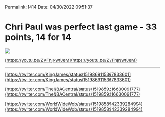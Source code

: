 
Permalink: 1414
Date: 04/30/2022 09:51:37

# Chri Paul was perfect last game - 33 points, 14 for 14

![](https://i.imgur.com/B1npDgH.png)

[https://youtu.be/ZVFhjNwfJeM](https://youtu.be/ZVFhjNwfJeM)

---- 

[https://twitter.com/KingJames/status/1519869115367833601](https://twitter.com/KingJames/status/1519869115367833601)

[https://twitter.com/TheNBACentral/status/1519859216630091777](https://twitter.com/TheNBACentral/status/1519859216630091777)

[https://twitter.com/WorldWideWob/status/1519858942339284994](https://twitter.com/WorldWideWob/status/1519858942339284994)
